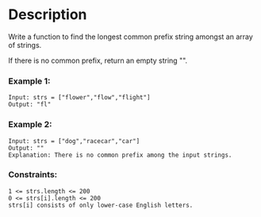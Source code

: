 # Description
Write a function to find the longest common prefix string amongst an array of strings.

If there is no common prefix, return an empty string "".


### Example 1:

```
Input: strs = ["flower","flow","flight"]
Output: "fl"
```


### Example 2:

```
Input: strs = ["dog","racecar","car"]
Output: ""
Explanation: There is no common prefix among the input strings.
```

### Constraints:
```
1 <= strs.length <= 200
0 <= strs[i].length <= 200
strs[i] consists of only lower-case English letters.
```
